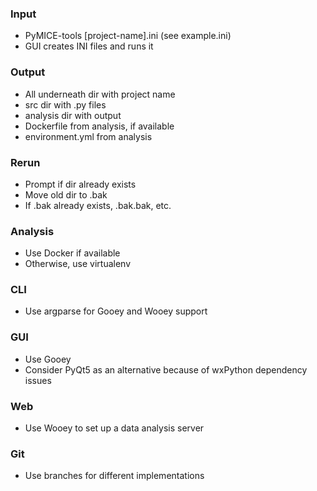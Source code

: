 <!---
    pymice-analyzer
    Copyright (C) 2018  Emir Turkes

    This program is free software: you can redistribute it and/or modify
    it under the terms of the GNU General Public License as published by
    the Free Software Foundation, either version 3 of the License, or
    (at your option) any later version.

    This program is distributed in the hope that it will be useful,
    but WITHOUT ANY WARRANTY; without even the implied warranty of
    MERCHANTABILITY or FITNESS FOR A PARTICULAR PURPOSE.  See the
    GNU General Public License for more details.

    You should have received a copy of the GNU General Public License
    along with this program.  If not, see <http://www.gnu.org/licenses/>.

    Emir Turkes can be contacted at eturkes@bu.edu
-->

### Input
* PyMICE-tools [project-name].ini (see example.ini)
* GUI creates INI files and runs it

### Output
* All underneath dir with project name
* src dir with .py files
* analysis dir with output
* Dockerfile from analysis, if available
* environment.yml from analysis

### Rerun
* Prompt if dir already exists
* Move old dir to .bak
* If .bak already exists, .bak.bak, etc.

### Analysis
* Use Docker if available
* Otherwise, use virtualenv

### CLI
* Use argparse for Gooey and Wooey support

### GUI
* Use Gooey
* Consider PyQt5 as an alternative because of wxPython dependency issues

### Web
* Use Wooey to set up a data analysis server

### Git
* Use branches for different implementations
